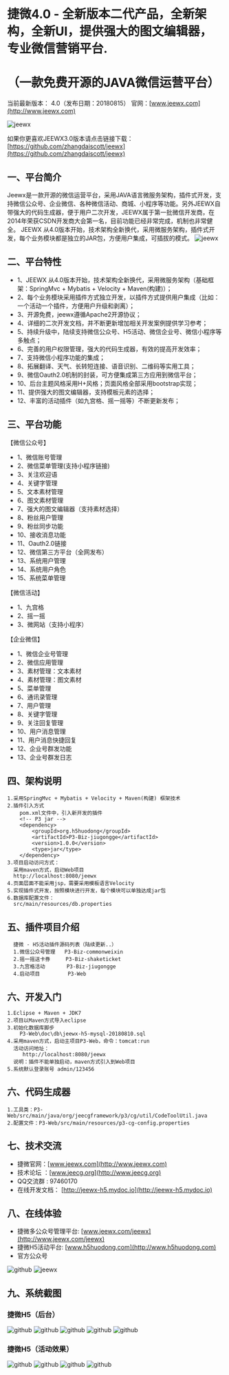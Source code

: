 捷微4.0 - 全新版本二代产品，全新架构，全新UI，提供强大的图文编辑器，专业微信营销平台.
===============
  （一款免费开源的JAVA微信运营平台）
===============
当前最新版本： 4.0（发布日期：20180815）
官网：[www.jeewx.com](http://www.jeewx.com) 

![jeewx](https://static.oschina.net/uploads/img/201807/26192621_ou91.png "jeewx")
<br>

如果你更喜欢JEEWX3.0版本请点击链接下载：[https://github.com/zhangdaiscott/jeewx](https://github.com/zhangdaiscott/jeewx)


一、平台简介
-----------------------------------
Jeewx是一款开源的微信运营平台，采用JAVA语言微服务架构，插件式开发，支持微信公众号、企业微信、各种微信活动、商城、小程序等功能。另外JEEWX自带强大的代码生成器，便于用户二次开发，JEEWX属于第一批微信开发商，在2014年荣获CSDN开发商大会第一名，目前功能已经非常完成，机制也非常健全。
JEEWX 从4.0版本开始，技术架构全新换代，采用微服务架构，插件式开发，每个业务模块都是独立的JAR包，方便用户集成，可插拔的模式。
![jeewx](https://static.oschina.net/uploads/img/201807/26193036_XzZ1.png "jeewx")


二、平台特性
-----------------------------------
*   1、JEEWX 从4.0版本开始，技术架构全新换代，采用微服务架构（基础框架：SpringMvc + Mybatis + Velocity + Maven(构建)）；
*   2、每个业务模块采用插件方式独立开发，以插件方式提供用户集成（比如：一个活动一个插件，方便用户升级和剥离）；
*   3、开源免费，jeewx遵循Apache2开源协议；
*   4、详细的二次开发文档，并不断更新增加相关开发案例提供学习参考；
*   5、持续升级中，陆续支持微信公众号、H5活动、微信企业号、微信小程序等多触点；
*   6、完善的用户权限管理，强大的代码生成器，有效的提高开发效率；
*   7、支持微信小程序功能的集成；
*   8、拓展翻译、天气、长转短连接、语音识别、二维码等实用工具；
*   9、微信Oauth2.0机制的封装，可方便集成第三方应用到微信平台；
*   10、后台主题风格采用H+风格；页面风格全部采用bootstrap实现；
*   11、提供强大的图文编辑器，支持模板元素的选择；
*   12、丰富的活动插件（如九宫格、摇一摇等）不断更新发布；


三、平台功能
-----------------------------------

【微信公众号】
*   1、微信账号管理
*   2、微信菜单管理(支持小程序链接)
*   3、关注欢迎语
*   4、关键字管理
*   5、文本素材管理
*   6、图文素材管理
*   7、强大的图文编辑器（支持素材选择）
*   8、粉丝用户管理
*   9、粉丝同步功能
*   10、接收消息功能
*   11、Oauth2.0链接
*   12、微信第三方平台（全网发布）
*   13、系统用户管理
*   14、系统用户角色
*   15、系统菜单管理

【微信活动】
*   1、九宫格
*   2、摇一摇
*   3、微网站（支持小程序）

【企业微信】
*   1、微信企业号管理
*   2、微信应用管理
*   3、素材管理：文本素材
*   4、素材管理：图文素材
*   5、菜单管理
*   6、通讯录管理
*   7、用户管理
*   8、关键字管理
*   9、关注回复管理
*   10、用户消息管理
*   11、用户消息快捷回复
*   12、企业号群发功能
*   13、企业号群发日志


四、架构说明
-----------------------------------
    1.采用SpringMvc + Mybatis + Velocity + Maven(构建) 框架技术
    2.插件引入方式
        pom.xml文件中，引入新开发的插件
        <!-- P3 jar -->
 	    <dependency>
			<groupId>org.h5huodong</groupId>
			<artifactId>P3-Biz-jiugongge</artifactId>
			<version>1.0.0</version>
			<type>jar</type>
		</dependency>
	3.项目启动访问方式：
	  采用maven方式，启动Web项目
      http://localhost:8080/jeewx
    4.页面层面不能采用jsp，需要采用模板语言Velocity
    5.实现插件式开发，按照模块进行开发，每个模块可以单独达成jar包
	6.数据库配置文件：
	  src/main/resources/db.properties


五、插件项目介绍
-----------------------------------
      捷微 - H5活动插件源码列表（陆续更新..）
	  1.微信公众号管理   P3-Biz-commonweixin
	  2.摇一摇送卡券     P3-Biz-shaketicket
	  3.九宫格活动       P3-Biz-jiugongge
	  4.启动项目         P3-Web


六、开发入门
-----------------------------------
	1.Eclipse + Maven + JDK7
    2.项目以Maven方式导入eclipse
	3.初始化数据库脚步
	    P3-Web\doc\db\jeewx-h5-mysql-20180810.sql
	4.采用maven方式，启动主项目P3-Web，命令：tomcat:run
      活动访问地址：
	     http://localhost:8080/jeewx
	  说明：插件不能单独启动，maven方式引入到Web项目
	5.系统默认登录账号 admin/123456
	  
	
六、代码生成器
-----------------------------------
	1.工具类：P3-Web/src/main/java/org/jeecgframework/p3/cg/util/CodeToolUtil.java
	2.配置文件：P3-Web/src/main/resources/p3-cg-config.properties
	
	
七、技术交流
-----------------------------------
* 捷微官网：[www.jeewx.com](http://www.jeewx.com)
* 技术论坛 ：[www.jeecg.org](http://www.jeecg.org)
* QQ交流群 : 97460170
* 在线开发文档： [http://jeewx-h5.mydoc.io](http://jeewx-h5.mydoc.io)


八、在线体验
-----------------------------------
*   捷微多公众号管理平台: [www.jeewx.com/jeewx](http://www.jeewx.com/jeewx)
*   捷微H5活动平台: [www.h5huodong.com](http://www.h5huodong.com)
*   官方公众号

![github](http://www.jeecg.org/data/attachment/forum/201601/25/180314mjvputsot6hhtvoa.jpg "jeewx521")
![jeewx](http://www.jeecg.org/data/attachment/forum/201808/15/034735nna2fnc1hkhl1993.jpg "jeewx")


九、系统截图 
-----------------------------------
### 捷微H5（后台）
![github](https://static.oschina.net/uploads/img/201808/13105211_M0FW.png "jeecg")
![github](https://static.oschina.net/uploads/img/201808/13105211_AVY4.png "jeecg")
![github](https://static.oschina.net/uploads/img/201808/11172049_s7hH.png "jeecg")
![github](https://static.oschina.net/uploads/img/201808/11153109_73Aj.png "jeecg")
![github](https://static.oschina.net/uploads/img/201808/11221430_KZ1b.png "jeecg")

### 捷微H5（活动效果）
![github](http://www.jeecg.org/data/attachment/forum/201601/25/180710anjfgtn677nojgg0.png "jeecg")
![github](http://www.jeecg.org/data/attachment/forum/201601/25/180500iwpg1agqm778wggp.png "jeecg")
![github](https://static.oschina.net/uploads/img/201808/11195358_bi9e.png "jeecg")
![github](https://static.oschina.net/uploads/img/201808/13105211_lMFh.jpg "jeecg")